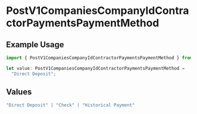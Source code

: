 # PostV1CompaniesCompanyIdContractorPaymentsPaymentMethod

## Example Usage

```typescript
import { PostV1CompaniesCompanyIdContractorPaymentsPaymentMethod } from "@gusto/embedded-api/models/operations/postv1companiescompanyidcontractorpayments.js";

let value: PostV1CompaniesCompanyIdContractorPaymentsPaymentMethod =
  "Direct Deposit";
```

## Values

```typescript
"Direct Deposit" | "Check" | "Historical Payment"
```